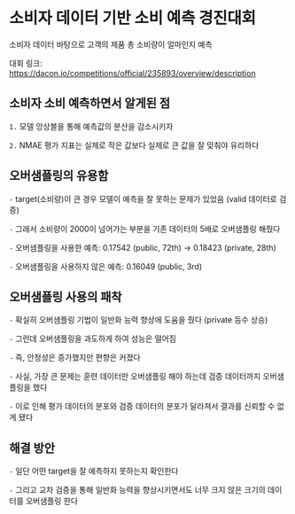 # 소비자 데이터 기반 소비 예측 경진대회

소비자 데이터 바탕으로 고객의 제품 총 소비량이 얼마인지 예측

대회 링크: https://dacon.io/competitions/official/235893/overview/description

## 소비자 소비 예측하면서 알게된 점

`1.` 모델 앙상블을 통해 예측값의 분산을 감소시키자

`2.` NMAE 평가 지표는 실제로 작은 값보다 실제로 큰 값을 잘 맞춰야 유리하다

## 오버샘플링의 유용함

`-` target(소비량)이 큰 경우 모델이 예측을 잘 못하는 문제가 있었음 (valid 데이터로 검증)

`-` 그래서 소비량이 2000이 넘어가는 부분을 기존 데이터의 5배로 오버샘플링 해줬다

`-` 오버샘플링을 사용한 예측: 0.17542 (public, 72th) $\to$  0.18423 (private, 28th)

`-` 오버샘플링을 사용하지 않은 예측: 0.16049 (public, 3rd)

## 오버샘플링 사용의 패착

`-` 확실히 오버샘플링 기법이 일반화 능력 향상에 도움을 줬다 (private 등수 상승)

`-` 그런데 오버샘플링을 과도하게 하여 성능은 떨어짐

`-` 즉, 안정성은 증가했지만 편향은 커졌다

`-` 사실, 가장 큰 문제는 훈련 데이터만 오버샘플링 해야 하는데 검증 데이터까지 오버샘플링을 했다

`-` 이로 인해 평가 데이터의 분포와 검증 데이터의 분포가 달라져서 결과를 신뢰할 수 없게 됐다

## 해결 방안

`-` 일단 어떤 target을 잘 예측하지 못하는지 확인한다

`-` 그리고 교차 검증을 통해 일반화 능력을 향상시키면서도 너무 크지 않은 크기의 데이터를 오버샘플링 한다

